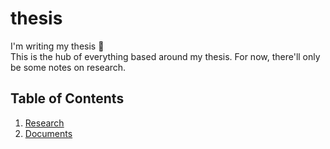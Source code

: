 # thesis
I'm writing my thesis 🎉  
This is the hub of everything based around my thesis. For now, there'll only be some notes on research.

## Table of Contents
1. [Research](research/RESEARCH.md)
2. [Documents](/documents)
